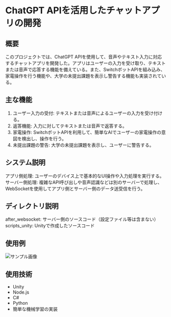 # ChatGPT APIを活用したチャットアプリの開発

## 概要
このプロジェクトでは、ChatGPT APIを使用して、音声やテキスト入力に対応するチャットアプリを開発した。アプリはユーザーの入力を受け取り、テキストまたは音声で応答する機能を備えている。また、SwitchボットAPIを組み込み、家電操作を行う機能や、大学の未提出課題を表示し警告する機能も実装されている。

## 主な機能
1. ユーザー入力の受付: テキストまたは音声によるユーザーの入力を受け付ける。
2. 返答機能: 入力に対してテキストまたは音声で返答する。
3. 家電操作: SwitchボットAPIを利用して、簡単なAIでユーザーの家電操作の意図を検出し、操作を行う。
4. 未提出課題の警告: 大学の未提出課題を表示し、ユーザーに警告する。

## システム説明
アプリ側処理: ユーザーのデバイス上で基本的なUI操作や入力処理を実行する。
サーバー側処理: 複雑なAPI呼び出しや音声認識などは別のサーバーで処理し、WebSocketを使用してアプリ側とサーバー側のデータ送受信を行う。

## ディレクトリ説明
after_websocket: サーバー側のソースコード（設定ファイル等は含まない）
scripts_unity: Unityで作成したソースコード

## 使用例
![サンプル画像](https://github.com/tarou-jp/chat_app_by_unity_/assets/117962902/8f2a2da2-5fcd-4192-9627-0b2c939e6fb7)

## 使用技術
- Unity
- Node.js
- C#
- Python
- 簡単な機械学習の実装
  
